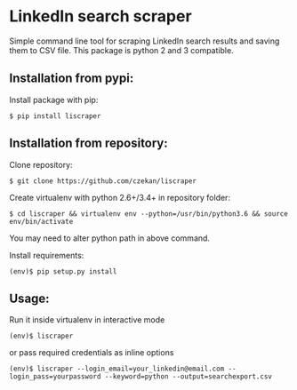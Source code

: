 # LinkedIn search scraper

Simple command line tool for scraping LinkedIn search results and saving them to CSV file.
This package is python 2 and 3 compatible.

## Installation from pypi:

Install package with pip:
```
$ pip install liscraper
```

## Installation from repository:

Clone repository:
```
$ git clone https://github.com/czekan/liscraper
```

Create virtualenv with python 2.6+/3.4+ in repository folder:
```
$ cd liscraper && virtualenv env --python=/usr/bin/python3.6 && source env/bin/activate
```
You may need to alter python path in above command.


Install requirements:
```
(env)$ pip setup.py install
```

## Usage:

Run it inside virtualenv in interactive mode
```
(env)$ liscraper
```
or pass required credentials as inline options
```
(env)$ liscraper --login_email=your_linkedin@email.com --login_pass=yourpassword --keyword=python --output=searchexport.csv
```
